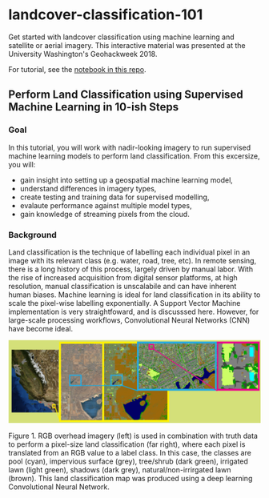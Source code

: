 # landcover-classification-101

Get started with landcover classification using machine learning and satellite or aerial imagery. This interactive material was presented at the University Washington's Geohackweek 2018.

For tutorial, see the [notebook in this repo](https://github.com/vega5b/landcover-classification-101/blob/master/demo_landclassification.ipynb).

## Perform Land Classification using Supervised Machine Learning in 10-ish Steps

### Goal

In this tutorial, you will work with nadir-looking imagery to run supervised machine learning models to perform land classification. From this excersize, you will:

* gain insight into setting up a geospatial machine learning model,
* understand differences in imagery types,
* create testing and training data for supervised modelling,
* evalaute performance against multiple model types,
* gain knowledge of streaming pixels from the cloud. </i>

### Background

Land classification is the technique of labelling each individual pixel in an image with its relevant class (e.g. water, road, tree, etc). In remote sensing, there is a long history of this process, largely driven by manual labor. With the rise of increased acquisition from digital sensor platforms, at high resolution, manual classification is unscalabile and can have inherent human biases. Machine learning is ideal for land classification in its ability to scale the pixel-wise labelling exponentially. A Support Vector Machine implementation is very straightfoward, and is discusssed here. However, for large-scale processing workflows, Convolutional Neural Networks (CNN) have become ideal.

![alt-text](lc.png)

Figure 1. RGB overhead imagery (left) is used in combination with truth data to perform a pixel-size land classification (far right), where each pixel is translated from an RGB value to a label class. In this case, the classes are pool (cyan), impervious surface (grey), tree/shrub (dark green), irrigated lawn (light green), shadows (dark grey), natural/non-irrirgated lawn (brown). This land classification map was produced using a deep learning Convolutional Neural Network.
